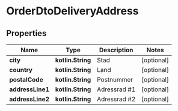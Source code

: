 
# OrderDtoDeliveryAddress

## Properties
Name | Type | Description | Notes
------------ | ------------- | ------------- | -------------
**city** | **kotlin.String** | Stad |  [optional]
**country** | **kotlin.String** | Land |  [optional]
**postalCode** | **kotlin.String** | Postnummer |  [optional]
**addressLine1** | **kotlin.String** | Adressrad #1 |  [optional]
**addressLine2** | **kotlin.String** | Adressrad #2 |  [optional]



